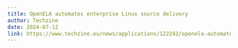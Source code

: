 ```yaml
---
title: OpenELA automates enterprise Linux source delivery
author: Techzine
date: 2024-07-12
link: https://www.techzine.eu/news/applications/122242/openela-automates-enterprise-linux-source-delivery/
---
```


